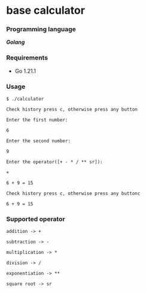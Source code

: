 # **base calculator**

### Programming language

**_Golang_**

### Requirements
- Go 1.21.1

### Usage
`$ ./calculator`

`Check history press c, otherwise press any button`

`Enter the first number:`

`6`

`Enter the second number:`

`9`

`Enter the operator([+ - * / ** sr]):`

`+`

`6 + 9 = 15`

`Check history press c, otherwise press any buttonc`

`6 + 9 = 15`

### Supported operator

`addition -> +`

`subtraction -> -`

`multiplication -> *`

`division -> /`

`exponentiation -> **`

`square root -> sr`
